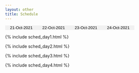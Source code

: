 ```yaml
---
layout: other
title: Schedule
---
```


<style>
/* Style the tab */
.tab {
  overflow: hidden;
  /*border: 1px solid #ccc;
  background-color: #f1f1f1;*/
}

/* Style the buttons that are used to open the tab content */
.tab button {
  background-color: inherit;
  float: left;
  border: none;
  outline: none;
  cursor: pointer;
  padding: 0px 16px;
  transition: 0.3s;
  background-color: #f1f1f1
}

/* Change background color of buttons on hover */
.tab button:hover {
  background-color: #ddd;
}

/* Create an active/current tablink class */
.tab button.active {
  background-color: #ccc;
}

/* Style the tab content */
.tabcontent {
  display: none;
  padding: 6px 12px;
  /*border: 1px solid #ccc;*/
  /*border-top: none;*/
}

.tabcontent {
  animation: fadeEffect 1s; /* Fading effect takes 1 second */
}

/* Go from zero to full opacity */
@keyframes fadeEffect {
  from {opacity: 0;}
  to {opacity: 1;}
}


.conf-schedule td {
  border: solid 1px black;
  text-align: center;
}

.conf-schedule tr:nth-child(odd), .sc-bgcolor-odd {
  background-color: #D9E2F3;
}
.conf-schedule tr:nth-child(even), .sc-bgcolor-even {
  background-color: #6AA84F;
}

.text-em {
  font-style: italic;
}

.sc-bgcolor-1 {
  background-color: #B4C6E7;
}

.sc-color-1, .sc-color-1 h1 {
  color: #8D54A5;
}

.sc-color-2, .sc-color-2 h1 {
  color: #002060;
}

.sc-color-3, .sc-color-3 h1 {
  color: #333399;
}

.sc-header {
  padding-top: 0.5em;
  padding-bottom: 0.5em;
}

.conf-schedule h1{
  padding-top: .5em;
  padding-bottom: .5em;
}
.conf-schedule td {
  min-height: 2em;
  padding-top: .5em;
  padding-bottom: .5em;
}

.text-underline {
  text-decoration: underline;
}
</style>

<script>
  function openCity(evt, cityName) {
  // Declare all variables
  var i, tabcontent, tablinks;

  // Get all elements with class="tabcontent" and hide them
  tabcontent = document.getElementsByClassName("tabcontent");
  for (i = 0; i < tabcontent.length; i++) {
    tabcontent[i].style.display = "none";
  }

  // Get all elements with class="tablinks" and remove the class "active"
  tablinks = document.getElementsByClassName("tablinks");
  for (i = 0; i < tablinks.length; i++) {
    tablinks[i].className = tablinks[i].className.replace(" active", "");
  }

  // Show the current tab, and add an "active" class to the button that opened the tab
  document.getElementById(cityName).style.display = "block";
  evt.currentTarget.className += " active";
}
</script>

<!-- Tab links -->
<div class="tab">
  <button class="tablinks" onclick="openCity(event, '20211021')" id="defaultOpen">21-Oct-2021</button>
  <button class="tablinks" onclick="openCity(event, '20211022')">22-Oct-2021</button>
  <button class="tablinks" onclick="openCity(event, '20211023')">23-Oct-2021</button>
  <button class="tablinks" onclick="openCity(event, '20211024')">24-Oct-2021</button>
</div>

{% include sched_day1.html %}

{% include sched_day2.html %}

{% include sched_day3.html %}

{% include sched_day4.html %}


<script>
// Get the element with id="defaultOpen" and click on it
document.getElementById("defaultOpen").click();
</script>

